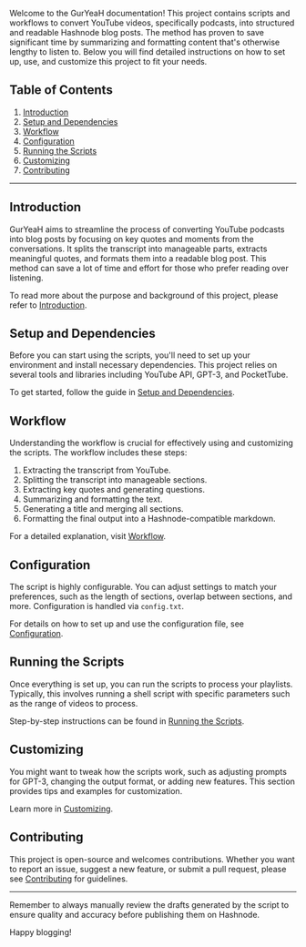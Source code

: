 Welcome to the GurYeaH documentation! This project contains scripts and workflows to convert YouTube videos, specifically podcasts, into structured and readable Hashnode blog posts. The method has proven to save significant time by summarizing and formatting content that's otherwise lengthy to listen to. Below you will find detailed instructions on how to set up, use, and customize this project to fit your needs.

## Table of Contents
1. [Introduction](docs/introduction.md)
2. [Setup and Dependencies](docs/setup.md)
3. [Workflow](docs/workflow.md)
4. [Configuration](docs/configuration.md)
5. [Running the Scripts](docs/running_scripts.md)
6. [Customizing](docs/customizing.md)
7. [Contributing](docs/contributing.md)

---

## Introduction

GurYeaH aims to streamline the process of converting YouTube podcasts into blog posts by focusing on key quotes and moments from the conversations. It splits the transcript into manageable parts, extracts meaningful quotes, and formats them into a readable blog post. This method can save a lot of time and effort for those who prefer reading over listening.

To read more about the purpose and background of this project, please refer to [Introduction](docs/introduction.md).

## Setup and Dependencies

Before you can start using the scripts, you'll need to set up your environment and install necessary dependencies. This project relies on several tools and libraries including YouTube API, GPT-3, and PocketTube.

To get started, follow the guide in [Setup and Dependencies](docs/setup.md).

## Workflow

Understanding the workflow is crucial for effectively using and customizing the scripts. The workflow includes these steps:
1. Extracting the transcript from YouTube.
2. Splitting the transcript into manageable sections.
3. Extracting key quotes and generating questions.
4. Summarizing and formatting the text.
5. Generating a title and merging all sections.
6. Formatting the final output into a Hashnode-compatible markdown.

For a detailed explanation, visit [Workflow](docs/workflow.md).

## Configuration

The script is highly configurable. You can adjust settings to match your preferences, such as the length of sections, overlap between sections, and more. Configuration is handled via `config.txt`.

For details on how to set up and use the configuration file, see [Configuration](docs/configuration.md).

## Running the Scripts

Once everything is set up, you can run the scripts to process your playlists. Typically, this involves running a shell script with specific parameters such as the range of videos to process.

Step-by-step instructions can be found in [Running the Scripts](docs/running_scripts.md).

## Customizing

You might want to tweak how the scripts work, such as adjusting prompts for GPT-3, changing the output format, or adding new features. This section provides tips and examples for customization.

Learn more in [Customizing](docs/customizing.md).

## Contributing

This project is open-source and welcomes contributions. Whether you want to report an issue, suggest a new feature, or submit a pull request, please see [Contributing](docs/contributing.md) for guidelines.

---

Remember to always manually review the drafts generated by the script to ensure quality and accuracy before publishing them on Hashnode.

Happy blogging!
